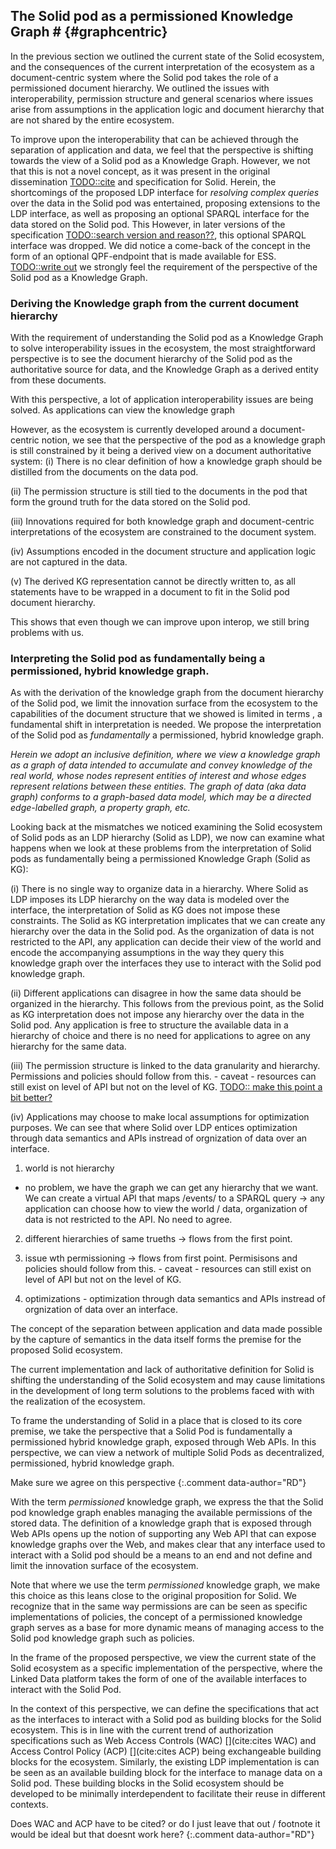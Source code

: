 ## The Solid pod as a permissioned Knowledge Graph # {#graphcentric}
In the previous section we outlined the current state of the Solid ecosystem,
and the consequences of the current interpretation of the ecosystem
as a document-centric system where the Solid pod takes the role 
of a permissioned document hierarchy.
We outlined the issues with interoperability, permission structure
and general scenarios where issues arise from assumptions in the application logic
and document hierarchy that are not shared by the entire ecosystem.

To improve upon the interoperability that can be achieved through the separation of application and data,
we feel that the perspective is shifting towards the view of a Solid pod as a Knowledge Graph.
However, we not that this is not a novel concept, as it was present in the original dissemination [TODO::cite]()
and specification for Solid. Herein, the shortcomings of the proposed LDP interface for *resolving complex queries*
over the data in the Solid pod was entertained, proposing extensions to the LDP interface,
as well as proposing an optional SPARQL interface for the data stored on the Solid pod.
This 
However, in later versions of the specification [TODO::search version and reason??](),
this optional SPARQL interface was dropped.
We did notice a come-back of the concept in the form of an optional QPF-endpoint that is made available for ESS. [TODO::write out]()
we strongly feel the requirement of the perspective of the Solid pod as a Knowledge Graph.


### Deriving the Knowledge graph from the current document hierarchy
With the requirement of understanding the Solid pod as a Knowledge Graph
to solve interoperability issues in the ecosystem,
the most straightforward perspective is to see the document hierarchy of the Solid pod
as the authoritative source for data, and the Knowledge Graph as a derived entity from these documents.

With this perspective, a lot of application interoperability issues are being solved.
As applications can view the knowledge graph

However, as the ecosystem is currently developed around a document-centric notion,
we see that the perspective of the pod as a knowledge graph is still constrained
by it being a derived view on a document authoritative system:
(i) There is no clear definition of how a knowledge graph should be distilled from the documents on the data pod.

(ii) The permission structure is still tied to the documents in the pod that form the ground truth for the data stored on the Solid pod.

(iii) Innovations required for both knowledge graph and document-centric interpretations of the ecosystem are constrained to the document system.

(iv) Assumptions encoded in the document structure and application logic are not captured in the data.

(v) The derived KG representation cannot be directly written to, as all statements have to be wrapped in a document to fit in the Solid pod document hierarchy.


This shows that even though we can improve upon interop, we still bring problems with us.

<!-- Explain the consequences -->
### Interpreting the Solid pod as fundamentally being a permissioned, hybrid knowledge graph.
As with the derivation of the knowledge graph from the document hierarchy of the Solid pod,
we limit the innovation surface from the ecosystem to the capabilities of the document structure
that we showed is limited in terms ,
a fundamental shift in interpretation is needed.
We propose the interpretation of the Solid pod as *fundamentally* a permissioned, hybrid knowledge graph.


*Herein we adopt an inclusive definition, 
where we view a knowledge graph as a graph of data intended to accumulate and convey knowledge of the real world,
whose nodes represent entities of interest and whose edges represent relations between these entities. 
The graph of data (aka data graph) conforms to a graph-based data model, 
which may be a directed edge-labelled graph, a property graph, etc.*


<!-- permissioned -->

<!-- hybdid -->

<!-- knowledge grap -->


Looking back at the mismatches we noticed examining the Solid ecosystem of Solid pods as an LDP hierarchy (Solid as LDP),
we now can examine what happens when we look at these problems from the interpretation of Solid pods as fundamentally being a permissioned Knowledge Graph (Solid as KG):

<!-- the world is not a hierarchy -->
(i) There is no single way to organize data in a hierarchy. 
Where Solid as LDP imposes its LDP hierarchy on the way data is modeled over the interface,
the interpretation of Solid as KG does not impose these constraints.
The Solid as KG interpretation implicates that we can create any hierarchy over the data in the Solid pod.
As the organization of data is not restricted to the API, any application can decide their view of the world 
and encode the accompanying assumptions in the way they query this knowledge graph over the interfaces they use to interact with the Solid pod knowledge graph.

<!-- different hierarchies for same data -->
(ii) Different applications can disagree in how the same data should be organized in the hierarchy.
This follows from the previous point, as the Solid as KG interpretation does not impose any hierarchy over the data in the Solid pod.
Any application is free to structure the available data in a hierarchy of choice 
and there is no need for applications to agree on any hierarchy for the same data.

<!-- hierarchy and permissioning / granularity -->
(iii) The permission structure is linked to the data granularity and hierarchy.
Permissions and policies should follow from this. - caveat - resources can still exist on level of API but not on the level of KG.
[TODO:: make this point a bit better?]()


<!-- optimizations through hierarchy -->
(iv) Applications may choose to make local assumptions for optimization purposes.
We can see that where Solid over LDP entices
optimization through data semantics and APIs instread of orgnization of data over an interface.


1. world is not hierarchy
- no problem, we have the graph we can get any hierarchy that we want.
We can create a virtual API that maps /events/ to a SPARQL query -> any application can choose how to view the world / data, organization of data is not restricted to the API. No need to agree.

2. different hierarchies of same trueths -> flows from the first point.

3. issue wth permissioning -> flows from first point. Permisisons and policies should follow from this. - caveat - resources can still exist on level of API but not on the level of KG.

4. optimizations - optimization through data semantics and APIs instread of orgnization of data over an interface.












<!-- Repeating the premise -->
The concept of the separation between application and data made possible by the capture of semantics in the data itself forms the premise for the proposed Solid ecosystem.
<!-- The current problem in 2 sentences -->
The current implementation and lack of authoritative definition for Solid is shifting the understanding of the Solid ecosystem and may cause limitations in the development of long term solutions to the problems faced with with the realization of the ecosystem.
<!-- The proposed perspective !!!! -->
To frame the understanding of Solid in a place that is closed to its core premise, we take the perspective that a Solid Pod is fundamentally a permissioned hybrid knowledge graph, exposed through Web APIs. 
In this perspective, we can view a network of multiple Solid Pods as decentralized, permissioned, hybrid knowledge graph.

Make sure we agree on this perspective
{:.comment data-author="RD"}

<!-- 
Jesse proposal:

Solid as a platform serving data Pods that provide sufficient views on the data **available to the entity interacting with the pod** that it can be organized as a permissioned knowledge graph.
-->


<!-- What is a permissioned knowledge graph -->
With the term *permissioned* knowledge graph, we express the that the Solid pod knowledge graph enables managing the available permissions of the stored data.
The definition of a knowledge graph that is exposed through Web APIs opens up the notion of supporting any Web API that can expose knowledge graphs over the Web, 
and makes clear that any interface used to interact with a Solid pod should be a means to an end and not define and limit the innovation surface of the ecosystem.

Note that where we use the term *permissioned* knowledge graph, we make this choice as this leans close to the original proposition for Solid. 
We recognize that in the same way permissions are can be seen as specific implementations of policies, 
the concept of a permissioned knowledge graph serves as a base for more dynamic means of managing access to the Solid pod knowledge graph such as policies.
<!-- Make the point that Solid as LDP emulates a permissioned knowledge graph, but leads to getting stuck on certain points -> problem statement -->
In the frame of the proposed perspective, we view the current state of the Solid ecosystem as a specific implementation of the perspective, where the Linked Data platform takes the form of one of the available interfaces to interact with the Solid Pod.

<!-- Make the point that interfaces can be thought of as independent building blocks for management of data, permissions, ... -->
In the context of this perspective, 
we can define the specifications that act as the interfaces to interact with a Solid pod as building blocks for the Solid ecosystem.
This is in line with the current trend of authorization specifications such as Web Access Controls (WAC) [](cite:cites WAC) and Access Control Policy (ACP) [](cite:cites ACP) being exchangeable building blocks for the ecosystem.
Similarly, the existing LDP implementation is can be seen as an available building block for the interface to manage data on a Solid pod.
These building blocks in the Solid ecosystem should be developed to be minimally interdependent to facilitate their reuse in different contexts.



Does WAC and ACP have to be cited? or do I just leave that out / footnote it would be ideal but that doesnt work here?
{:.comment data-author="RD"}























<!-- 


### Permissioned Knowledge Graphs
With the goal in mind of separating the data and applications, we propose the perspective of Solid as a permissioned knowledge graph.

Note that where permissioned knowledge graph, we understand a knowledge graph that can assign permissions for any data quads contained in the knowledge graph. We see the permissions set here as a proxy for policy-based authorization for data, where policies can dynamically describe permissions over data [TODO:: redo this]().


in our perspective is a Knowledge Graph where any collection of data can be grouped under a specific set of user permissions or policies.


### API integration
A consequence of an ecosystem where knowledge graphs can be exposed over the Web over multiple interfaces, is that this brings us back to the problem of interface-integration.

For this perspective to work, we must strive to transition from an ecosystem of API integration towards an ecosystem of data integration.

We argue that the use of Linked Data Platform as an organizational structure for data on a Solid pod relies too much on applications creating localized assumptions and optimizations for the structuring of their data that do not hold for the ecosystem, leading to applications requiring to do API integration on top of these structures, where semantics of the data may encoded and lost in this structuring instead of the data itself.

Where assumptions are currently contained in the API used to organize the data on a data pod, we need to move these assumptions to the data and explicitly encode them into the semantics of the data.

In the perspective as a pod being a permissioned Knowledge Graph that can be exposed over a multitude of APIs, we argue that exposing data over well-defined APIs can alleviate API integration problems.
[TODO:: HOWW???]()



### Interface building blocks

In this context, we can view the current state of Solid as pods that expose their internal knowledge graph over building blocks for authorization (WAC / ACP), data management and querying (LDP) and authentication (Solid-OIDC).
In this context, interface building blocks in the ecosystem should try to be minimally interdependent, to promote reuse over multiple interfaces for other components of Solid.

As a practical example, where the original paper advertised SPARQL as a possible interface to optimize querying on top of the Linked Data Platform data management layer [](cite:cites sambra_solid_nodate), we propose that a SPARQL endpoint may serve as a querying and data management interface on top of the knowledge graph, requiring new building blocks to be researched for authorization over such an interface.




-------------------

With this work, we propose the view of Solid as being data and application independent. 

With this work, we argue that it is not per se the interface of Linked Data Platform that is the cause of issues, but the notion that a Solid pod must adhere to the notion of being an online data space that organizes data as resources over a Linked Data Platform interface.
We pose that the assumptions described above that stem from the use of this organizational structure and the limitations it poses on the data it stores.

We propose the vision of Solid as a platform serving data pods that organize data as a Knowledge Graph [](cite:cites fensel_introduction_2020) [](cite:cites rubenv_reflections_2021).

A network of Solid pods can be seen as a decentralized knowledge graph. 

If a pod can be seen as a Knowledge graph, exposing the contained knowledge can take many forms, as knowledge graphs traditionally have supported multiple interfaces to add, manage and query data [TODO::sources](). 

Say something about integrating interfaces for authorization, data management and querying as building blocks in the ecosystem.

In this vision, a pod can be considered a permissioned, hybrid Knowledge graph that can be accessed through various Web APIs.

 -->


<!-- 
The Solid paper already alluded to shortcomings of the LDP interface (globbing, a separate SPARQL interface for RDF data / metadata)
-> And we will make the argument / take the position that it is more fundamental, that LDP is the problem/limitation rather than the solution. We reframe by seeing one LDP API (there are multiple!) as a possible view on the Pod, which fundamentally is a KG

-->


<!-- 

In the original paper for Solid, there was alluded on exposing all data over a SPARQL endpoint

Wat is solid?
- is het een set van protocols?
- is het een concept geimplementeerd met een set protocols?


Solutions can be found through:

extensions to the LDP interface:
- in spec 
- out of spec client managed?
- out of spec client sided?




### Authorization

- Resources are a straightforward way of combining data triples for authorization purposes.
- autorization systems can be adapted to work on a triple basis OR
- other ways of combining triples in resources can be used that do not include LDP biases (slash semantics)
 -->
